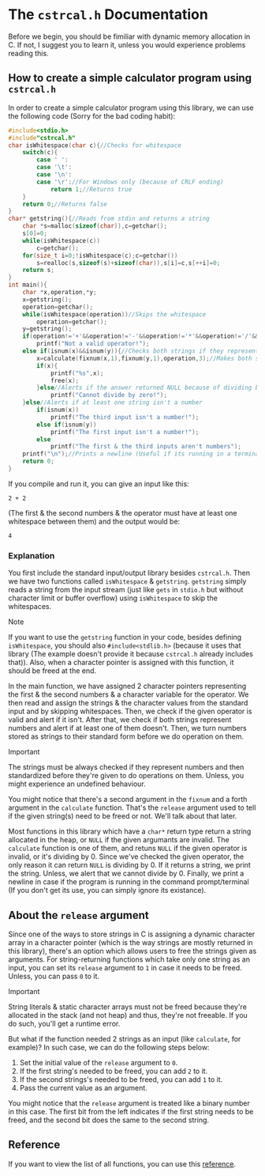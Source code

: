 # The `cstrcal.h` Documentation
Before we begin, you should be fimiliar with dynamic memory allocation in C. If not, I suggest you to learn it, unless you would experience problems reading this.
## How to create a simple calculator program using `cstrcal.h`
In order to create a simple calculator program using this library, we can use the following code (Sorry for the bad coding habit):
```c
#include<stdio.h>
#include"cstrcal.h"
char isWhitespace(char c){//Checks for whitespace
	switch(c){
		case ' ':
		case '\t':
		case '\n':
		case '\r'://For Windows only (because of CRLF ending)
			return 1;//Returns true
	}
	return 0;//Returns false
}
char* getstring(){//Reads from stdin and returns a string
	char *s=malloc(sizeof(char)),c=getchar();
	s[0]=0;
	while(isWhitespace(c))
		c=getchar();
	for(size_t i=0;!isWhitespace(c);c=getchar())
		s=realloc(s,sizeof(s)+sizeof(char)),s[i]=c,s[++i]=0;
	return s;
}
int main(){
	char *x,operation,*y;
	x=getstring();
	operation=getchar();
	while(isWhitespace(operation))//Skips the whitespace
		operation=getchar();
	y=getstring();
	if(operation!='+'&&operation!='-'&&operation!='*'&&operation!='/'&&operation!='%')//Alerts if an invalid operator is given
		printf("Not a valid operator!");
	else if(isnum(x)&&isnum(y)){//Checks both strings if they represent numbers
		x=calculate(fixnum(x,1),fixnum(y,1),operation,3);//Makes both strings standard before calculation
		if(x){
			printf("%s",x);
			free(x);
		}else//Alerts if the answer returned NULL because of dividing by 0
			printf("Cannot divide by zero!");
	}else//Alerts if at least one string isn't a number
		if(isnum(x))
			printf("The third input isn't a number!");
		else if(isnum(y))
			printf("The first input isn't a number!");
		else
			printf("The first & the third inputs aren't numbers");
	printf("\n");//Prints a newline (Useful if its running in a terminal)
	return 0;
}
```
If you compile and run it, you can give an input like this:
```
2 + 2
```
(The first & the second numbers & the operator must have at least one whitespace between them) and the output would be:
```
4
```
### Explanation
You first include the standard input/output library besides `cstrcal.h`. Then we have two functions called `isWhitespace` & `getstring`. `getstring` simply reads a string from the input stream (just like `gets` in `stdio.h` but without character limit or buffer overflow) using `isWhitespace` to skip the whitespaces.
>[!NOTE]
>If you want to use the `getstring` function in your code, besides defining `isWhitespace`, you should also `#include<stdlib.h>` (because it uses that library (The example doesn't provide it because `cstrcal.h` already includes that)). Also, when a character pointer is assigned with this function, it should be freed at the end.

In the main function, we have assigned 2 character pointers representing the first & the second numbers & a character variable for the operator. We then read and assign the strings & the character values from the standard input and by skipping whitespaces. Then, we check if the given operator is valid and alert if it isn't. After that, we check if both strings represent numbers and alert if at least one of them doesn't. Then, we turn numbers stored as strings to their standard form before we do operation on them.
>[!IMPORTANT]
>The strings must be always checked if they represent numbers and then standardized before they're given to do operations on them. Unless, you might experience an undefined behaviour.

You might notice that there's a second argument in the `fixnum` and a forth argument in the `calculate` function. That's the `release` argument used to tell if the given string(s) need to be freed or not. We'll talk about that later.

Most functions in this library which have a `char*` return type return a string allocated in the heap, or `NULL` if the given argumants are invalid. The `calculate` function is one of them, and retuns `NULL` if the given operator is invalid, or it's dividing by 0. Since we've checked the given operator, the only reason it can return `NULL` is dividing by 0. If it returns a string, we print the string. Unless, we alert that we cannot divide by 0. Finally, we print a newline in case if the program is running in the command prompt/terminal (If you don't get its use, you can simply ignore its existance).
## About the `release` argument
Since one of the ways to store strings in C is assigning a dynamic character array in a character pointer (which is the way strings are mostly returned in this library), there's an option which allows users to free the strings given as arguments. For string-returning functions which take only one string as an input, you can set its `release` argument to `1` in case it needs to be freed. Unless, you can pass `0` to it.
>[!IMPORTANT]
>String literals & static character arrays must not be freed because they're allocated in the stack (and not heap) and thus, they're not freeable. If you do such, you'll get a runtime error.

But what if the function needed 2 strings as an input (like `calculate`, for example)? In such case, we can do the following steps below:
1. Set the initial value of the `release` argument to `0`.
2. If the first string's needed to be freed, you can add `2` to it.
3. If the second strings's needed to be freed, you can add `1` to it.
4. Pass the current value as an argument.

You might notice that the `release` argument is treated like a binary number in this case. The first bit from the left indicates if the first string needs to be freed, and the second bit does the same to the second string.
## Reference
If you want to view the list of all functions, you can use this [reference](https://github.com/Amirreza-Ipchi-Haq/strcal/blob/main/guide/c/reference.md).
